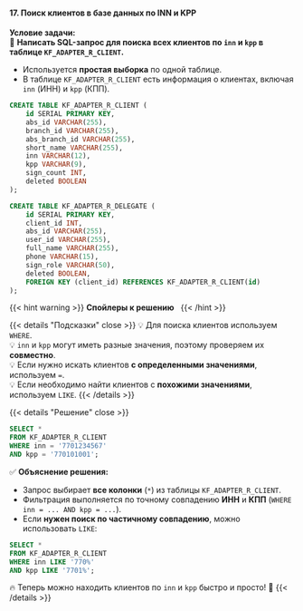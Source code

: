 #### 17. Поиск клиентов в базе данных по INN и KPP


**Условие задачи:**  
📌 **Написать SQL-запрос для поиска всех клиентов по `inn` и `kpp` в таблице `KF_ADAPTER_R_CLIENT`.**

- Используется **простая выборка** по одной таблице.
- В таблице `KF_ADAPTER_R_CLIENT` есть информация о клиентах, включая `inn` (ИНН) и `kpp` (КПП).


```sql
CREATE TABLE KF_ADAPTER_R_CLIENT (
    id SERIAL PRIMARY KEY,
    abs_id VARCHAR(255),
    branch_id VARCHAR(255),
    abs_branch_id VARCHAR(255),
    short_name VARCHAR(255),
    inn VARCHAR(12),
    kpp VARCHAR(9),
    sign_count INT,
    deleted BOOLEAN
);

CREATE TABLE KF_ADAPTER_R_DELEGATE (
    id SERIAL PRIMARY KEY,
    client_id INT,
    abs_id VARCHAR(255),
    user_id VARCHAR(255),
    full_name VARCHAR(255),
    phone VARCHAR(15),
    sign_role VARCHAR(50),
    deleted BOOLEAN,
    FOREIGN KEY (client_id) REFERENCES KF_ADAPTER_R_CLIENT(id)
);

```


{{< hint warning >}}
**Спойлеры к решению**  
{{< /hint >}}

{{< details "Подсказки" close >}}
💡 Для поиска клиентов используем `WHERE`.  
💡 `inn` и `kpp` могут иметь разные значения, поэтому проверяем их **совместно**.  
💡 Если нужно искать клиентов **с определенными значениями**, используем `=`.  
💡 Если необходимо найти клиентов с **похожими значениями**, используем `LIKE`.
{{< /details >}}

{{< details "Решение" close >}}

```sql
SELECT * 
FROM KF_ADAPTER_R_CLIENT 
WHERE inn = '7701234567' 
AND kpp = '770101001';
```

✅ **Объяснение решения:**

- Запрос выбирает **все колонки** (`*`) из таблицы `KF_ADAPTER_R_CLIENT`.
- Фильтрация выполняется по точному совпадению **ИНН** и **КПП** (`WHERE inn = ... AND kpp = ...`).
- Если **нужен поиск по частичному совпадению**, можно использовать `LIKE`:

```sql
SELECT * 
FROM KF_ADAPTER_R_CLIENT 
WHERE inn LIKE '770%' 
AND kpp LIKE '7701%';
```

🔥 Теперь можно находить клиентов по `inn` и `kpp` быстро и просто! 🚀
{{< /details >}}